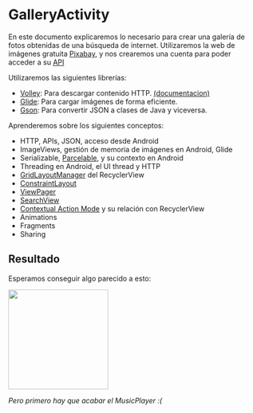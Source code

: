 # GalleryActivity

En este documento explicaremos lo necesario para crear una galería de fotos obtenidas de una búsqueda de internet.
Utilizaremos la web de imágenes gratuita [Pixabay](https://pixabay.com/en/), y nos crearemos una cuenta para poder acceder a su [API](https://pixabay.com/api/docs/)

Utilizaremos las siguientes librerías:
* [Volley](https://github.com/google/volley): Para descargar contenido HTTP. [(documentacion)](https://developer.android.com/training/volley/)
* [Glide](https://github.com/bumptech/glide): Para cargar imágenes de forma eficiente.
* [Gson](https://github.com/google/gson): Para convertir JSON a clases de Java y viceversa.


Aprenderemos sobre los siguientes conceptos:
* HTTP, APIs, JSON, acceso desde Android
* ImageViews, gestión de memoria de imágenes en Android, Glide
* Serializable, [Parcelable](https://developer.android.com/reference/android/os/Parcelable), y su contexto en Android
* Threading en Android, el UI thread y HTTP
* [GridLayoutManager](https://developer.android.com/reference/android/support/v7/widget/GridLayoutManager) del RecyclerView
* [ConstraintLayout](https://developer.android.com/reference/android/support/constraint/ConstraintLayout)
* [ViewPager](https://developer.android.com/reference/android/support/v4/view/ViewPager)
* [SearchView](https://developer.android.com/reference/android/widget/SearchView)
* [Contextual Action Mode](https://developer.android.com/guide/topics/ui/menus#context-menu) y su relación con RecyclerView
* Animations
* Fragments
* Sharing



## Resultado

Esperamos conseguir algo parecido a esto:

<img src="https://user-images.githubusercontent.com/4309591/52182283-e98b3600-27fb-11e9-8f03-dab184746aca.jpg" width=200/>




*Pero primero hay que acabar el MusicPlayer :(*
